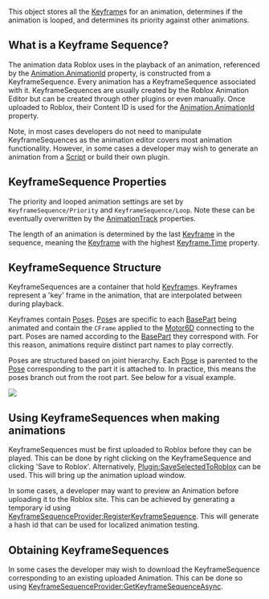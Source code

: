 This object stores all the [Keyframe](https://developer.roblox.com/en-us/api-reference/class/Keyframe)s for an animation, determines if the animation is looped, and determines its priority against other animations.

What is a Keyframe Sequence?
----------------------------

The animation data Roblox uses in the playback of an animation, referenced by the [Animation.AnimationId](https://developer.roblox.com/en-us/api-reference/property/Animation/AnimationId) property, is constructed from a KeyframeSequence. Every animation has a KeyframeSequence associated with it. KeyframeSequences are usually created by the Roblox Animation Editor but can be created through other plugins or even manually. Once uploaded to Roblox, their Content ID is used for the [Animation.AnimationId](https://developer.roblox.com/en-us/api-reference/property/Animation/AnimationId) property.

Note, in most cases developers do not need to manipulate KeyframeSequences as the animation editor covers most animation functionality. However, in some cases a developer may wish to generate an animation from a [Script](https://developer.roblox.com/en-us/api-reference/class/Script) or build their own plugin.

KeyframeSequence Properties
---------------------------

The priority and looped animation settings are set by `KeyframeSequence/Priority` and `KeyframeSequence/Loop`. Note these can be eventually overwritten by the [AnimationTrack](https://developer.roblox.com/en-us/api-reference/class/AnimationTrack) properties.

The length of an animation is determined by the last [Keyframe](https://developer.roblox.com/en-us/api-reference/class/Keyframe) in the sequence, meaning the [Keyframe](https://developer.roblox.com/en-us/api-reference/class/Keyframe) with the highest [Keyframe.Time](https://developer.roblox.com/en-us/api-reference/property/Keyframe/Time) property.

KeyframeSequence Structure
--------------------------

KeyframeSequences are a container that hold [Keyframe](https://developer.roblox.com/en-us/api-reference/class/Keyframe)s. Keyframes represent a 'key' frame in the animation, that are interpolated between during playback.

Keyframes contain [Pose](https://developer.roblox.com/en-us/api-reference/class/Pose)s. [Pose](https://developer.roblox.com/en-us/api-reference/class/Pose)s are specific to each [BasePart](https://developer.roblox.com/en-us/api-reference/class/BasePart) being animated and contain the `CFrame` applied to the [Motor6D](https://developer.roblox.com/en-us/api-reference/class/Motor6D) connecting to the part. Poses are named according to the [BasePart](https://developer.roblox.com/en-us/api-reference/class/BasePart) they correspond with. For this reason, animations require distinct part names to play correctly.

Poses are structured based on joint hierarchy. Each [Pose](https://developer.roblox.com/en-us/api-reference/class/Pose) is parented to the [Pose](https://developer.roblox.com/en-us/api-reference/class/Pose) corresponding to the part it is attached to. In practice, this means the poses branch out from the root part. See below for a visual example.

![](https://developer.roblox.com/assets/blt2e767397c28fecda/KeyframeSequence_-_Copy.png)

Using KeyframeSequences when making animations
----------------------------------------------

KeyframeSequences must be first uploaded to Roblox before they can be played. This can be done by right clicking on the KeyframeSequence and clicking 'Save to Roblox'. Alternatively, [Plugin:SaveSelectedToRoblox](https://developer.roblox.com/en-us/api-reference/function/Plugin/SaveSelectedToRoblox) can be used. This will bring up the animation upload window.

In some cases, a developer may want to preview an Animation before uploading it to the Roblox site. This can be achieved by generating a temporary id using [KeyframeSequenceProvider:RegisterKeyframeSequence](https://developer.roblox.com/en-us/api-reference/function/KeyframeSequenceProvider/RegisterKeyframeSequence). This will generate a hash id that can be used for localized animation testing.

Obtaining KeyframeSequences
---------------------------

In some cases the developer may wish to download the KeyframeSequence corresponding to an existing uploaded Animation. This can be done so using [KeyframeSequenceProvider:GetKeyframeSequenceAsync](https://developer.roblox.com/en-us/api-reference/function/KeyframeSequenceProvider/GetKeyframeSequenceAsync).